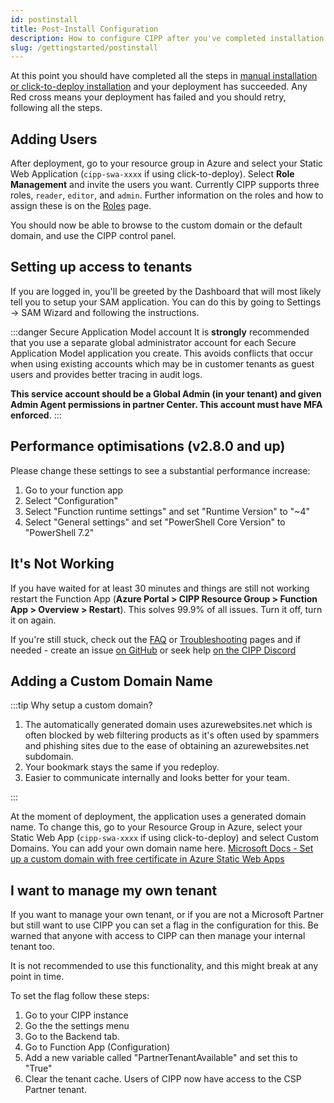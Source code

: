 ```yaml
---
id: postinstall
title: Post-Install Configuration
description: How to configure CIPP after you've completed installation.
slug: /gettingstarted/postinstall
---
```


At this point you should have completed all the steps in [manual installation or click-to-deploy installation](../installation/) and your deployment has succeeded. Any Red cross means your deployment has failed and you should retry, following all the steps.

## Adding Users

After deployment, go to your resource group in Azure and select your Static Web Application (`cipp-swa-xxxx` if using click-to-deploy). Select **Role Management** and invite the users you want. Currently CIPP supports three roles, `reader`, `editor`, and `admin`. Further information on the roles and how to assign these is on the [Roles](../roles/) page.

You should now be able to browse to the custom domain or the default domain, and use the CIPP control panel.

## Setting up access to tenants

If you are logged in, you'll be greeted by the Dashboard that will most likely tell you to setup your SAM application. You can do this by going to Settings -> SAM Wizard and following the instructions.

:::danger Secure Application Model account
It is **strongly** recommended that you use a separate global administrator account for each Secure Application Model application you create. This avoids conflicts that occur when using existing accounts which may be in customer tenants as guest users and provides better tracing in audit logs.

**This service account should be a Global Admin (in your tenant) and given Admin Agent permissions in partner Center. This account must have MFA enforced**.
:::

## Performance optimisations (v2.8.0 and up)

Please change these settings to see a substantial performance increase:

1. Go to your function app
2. Select "Configuration"
3. Select "Function runtime settings" and set "Runtime Version" to "~4"
4. Select "General settings" and set "PowerShell Core Version" to "PowerShell 7.2"

## It's Not Working

If you have waited for at least 30 minutes and things are still not working restart the Function App (**Azure Portal > CIPP Resource Group > Function App > Overview > Restart**). This solves 99.9% of all issues. Turn it off, turn it on again.

If you're still stuck, check out the [FAQ](/docs/general/faq/) or [Troubleshooting](/troubleshooting) pages and if needed - create an issue [on GitHub](https://github.com/KelvinTegelaar/CIPP/issues) or seek help [on the CIPP Discord](https://discord.gg/cyberdrain)

## Adding a Custom Domain Name

:::tip Why setup a custom domain?

1. The automatically generated domain uses azurewebsites.net which is often blocked by web filtering products as it's often used by spammers and phishing sites due to the ease of obtaining an azurewebsites.net subdomain.
1. Your bookmark stays the same if you redeploy.
1. Easier to communicate internally and looks better for your team.

:::

At the moment of deployment, the application uses a generated domain name. To change this, go to your Resource Group in Azure, select your Static Web App (`cipp-swa-xxxx` if using click-to-deploy) and select Custom Domains. You can add your own domain name here. [Microsoft Docs - Set up a custom domain with free certificate in Azure Static Web Apps](https://docs.microsoft.com/en-us/azure/static-web-apps/custom-domain?tabs=azure-dns)

## I want to manage my own tenant

If you want to manage your own tenant, or if you are not a Microsoft Partner but still want to use CIPP you can set a flag in the configuration for this. Be warned that anyone with access to CIPP can then manage your internal tenant too.

It is not recommended to use this functionality, and this might break at any point in time. 

To set the flag follow these steps:

1. Go to your CIPP instance
2. Go the the settings menu
3. Go to the Backend tab.
4. Go to Function App (Configuration)
5. Add a new variable called "PartnerTenantAvailable" and set this to "True"
6. Clear the tenant cache. Users of CIPP now have access to the CSP Partner tenant.
